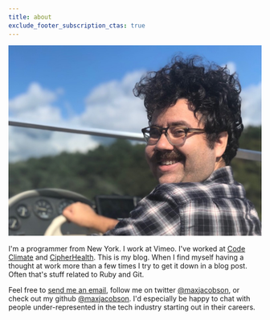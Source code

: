 ```yaml
---
title: about
exclude_footer_subscription_ctas: true
---
```


![Me in a boat](/img/max.jpg)

I'm a programmer from New York.
I work at Vimeo.
I've worked at [Code Climate] and [CipherHealth].
This is my blog.
When I find myself having a thought at work more than a few times I try to get it down in a blog post.
Often that's stuff related to Ruby and Git.

Feel free to [send me an email](mailto:max@hardscrabble.net), follow me on twitter [@maxjacobson](https://twitter.com/maxjacobson), or check out my github [@maxjacobson](https://github.com/maxjacobson).
I'd especially be happy to chat with people under-represented in the tech industry starting out in their careers.

[Code Climate]: https://codeclimate.com/
[CipherHealth]: https://cipherhealth.com/
